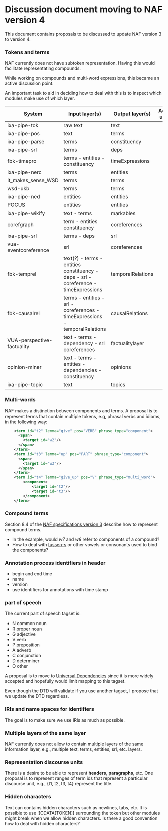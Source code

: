 # Discussion document moving to NAF version 4

This document contains proposals to be discussed to update NAF version 3 to version 4.

### Tokens and terms
NAF currently does not have subtoken representation.
Having this would facilitate representating compounds.

While working on compounds and multi-word expressions,
this became an active discussion point.

An important task to aid in deciding how to deal with this is to inspect which modules make use of which layer.

|  System | Input layer(s)  | Output layer(s)  | Actively used in  |
|---|---|---|---|
|  ixa-pipe-tok | raw text  | text   |   | 
| ixa-pipe-pos  | text  | terms   |   |
| ixa-pipe-parse  | terms   | constituency   |   |
| ixa-pipe-srl | terms | deps | |
| fbk-timepro | terms - entities - constituency | timeExpressions | | 
| ixa-pipe-nerc | terms | entities | |
| it_makes_sense_WSD | terms | terms | |
| wsd-ukb | terms | terms | |
| ixa-pipe-ned | entities | entities | |
| POCUS | entities | entities | |
| ixa-pipe-wikify | text - terms | markables | |
| corefgraph | term - entities  constituency | coreferences | |
| ixa-pipe-srl | terms - deps | srl | |
| vua-eventcoreference | srl | coreferences | |
| fbk-temprel | text(?) - terms - entities  constituency - deps - srl - coreference - timeExpressions | temporalRelations | |
| fbk-causalrel | terms - entities - srl - coreferences - timeExpressions - temporalRelations | causalRelations | |
| VUA-perspective-factuality | text - terms - dependency - srl  coreferences | factualitylayer | |
| opinion-miner | text - terms - entities - dependencies - constituency | opinions |
| ixa-pipe-topic | text | topics | |

### Multi-words

NAF makes a distinction between components and terms.
A proposal is to represent terms that contain multiple tokens, e.g, phrasal verbs and idioms,
in the following way:

```xml
    <term id="t2" lemma="give" pos="VERB" phrase_type="component">
      <span>
        <target id="w2"/>
      </span>
    </term>
    <term id="t3" lemma="up" pos="PART" phrase_type="component">
      <span>
        <target id="w3"/>
      </span>
    </term>
    <term id="t4" lemma="give_up" pos="V" phrase_type="multi_word">
        <component>
            <target id="t2"/>
            <target id="t3"/>
        </component>
    </term>
```

### Compound terms
Section 8.4 of the [NAF specifications version 3](https://github.com/newsreader/NAF/blob/master/naf.pdf)
describe how to represent compound terms.
* In the example, would *w7* and *w8* refer to components of a compound?
* How to deal with [tussen-s](https://nl.wiktionary.org/wiki/tussen-s) or other vowels or consonants used to bind the components?

### Annotation process identifiers in header
* begin and end time
* name
* version
* use identifiers for annotations with time stamp

### part of speech
The current part of speech tagset is:
* N common noun
* R proper noun
* G adjective
* V verb
* P preposition
* A adverb
* C conjunction
* D determiner
* O other

A proposal is to move to [Universal Dependencies](https://universaldependencies.org/) since it is
more widely accepted and hopefully would limit mapping to this tagset.

Even though the DTD will validate if you use another tagset, I propose that we update the DTD regardless.

### IRIs and name spaces for identifiers
The goal is to make sure we use IRIs as much as possible.

### Multiple layers of the same layer
NAF currently does not allow to contain multiple layers of the same information layer,
e.g., multiple text, terms, entities, srl, etc. layers.

### Representation discourse units
There is a desire to be able to represent **headers**, **paragraphs**, etc.
One proposal is to represent ranges of term ids that represent a particular discourse unit, e.g.,
{t1, t2, t3, t4} represent the title.

### Hidden characters
Text can contains hidden characters such as newlines, tabs, etc.
It is possible to use ![CDATA[TOKEN]] surrounding the token but other modules might break when we allow hidden characters.
Is there a good convention how to deal with hidden characters?
